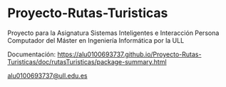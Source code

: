 # Proyecto-Rutas-Turisticas
Proyecto para la Asignatura Sistemas Inteligentes e Interacción Persona Computador del Máster en Ingeniería Informática por la ULL

Documentación: https://alu0100693737.github.io/Proyecto-Rutas-Turisticas/doc/rutasTuristicas/package-summary.html

alu0100693737@ull.edu.es
